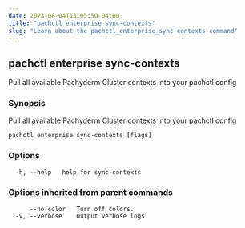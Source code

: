 ```yaml
---
date: 2023-08-04T13:05:50-04:00
title: "pachctl enterprise sync-contexts"
slug: "Learn about the pachctl_enterprise_sync-contexts command"
---
```


## pachctl enterprise sync-contexts

Pull all available Pachyderm Cluster contexts into your pachctl config

### Synopsis

Pull all available Pachyderm Cluster contexts into your pachctl config

```
pachctl enterprise sync-contexts [flags]
```

### Options

```
  -h, --help   help for sync-contexts
```

### Options inherited from parent commands

```
      --no-color   Turn off colors.
  -v, --verbose    Output verbose logs
```

